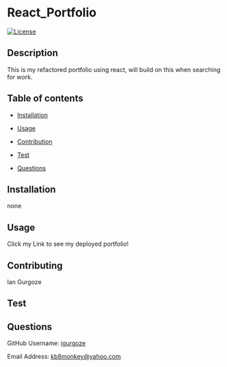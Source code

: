 # React_Portfolio
  [![License](https://img.shields.io/badge/License-Apache_2.0-blue.svg)](https://opensource.org/licenses/Apache-2.0)
## Description
This is my refactored portfolio using react, will build on this when searching for work.

## Table of contents

- [Installation](#Insallation)

- [Usage](#Usage)

- [Contribution](#Contributing)

- [Test](#Test)

- [Questions](#Questions)

## Installation
none

## Usage
Click my Link to see my deployed portfolio!

## Contributing
Ian Gurgoze

## Test


## Questions

GitHub Username: [igurgoze](https://github.com/igurgoze)

Email Address: [kb8monkey@yahoo.com](kb8monkey@yahoo.com)